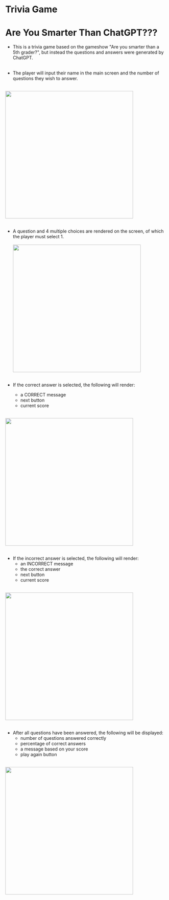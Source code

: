 # Trivia Game
<h1>Are You Smarter Than ChatGPT???</h1>

- This is a trivia game based on the gameshow "Are you smarter than a 5th grader?", but instead the questions and answers were generated by ChatGPT.<br><br>

- The player will input their name in the main screen and the number of questions they wish to answer.<br><br>

<img src="https://user-images.githubusercontent.com/109121563/230237076-2321caf9-d604-4987-ba31-ec5149b2de16.png" width="400px"><br><br>

- A question and 4 multiple choices are rendered on the screen, of which the player must select 1.<br><br>
<img src="https://user-images.githubusercontent.com/109121563/230237715-27475de7-dea6-4fe6-9da3-8f5ee948ed6d.png" width="400px"><br><br>

- If the correct answer is selected, the following will render:<br>
    - a CORRECT message<br>
    - next button<br>
    - current score<br><br>

<img src="https://user-images.githubusercontent.com/109121563/230238001-869342df-f53d-49c1-8bea-33faa3b9478b.png" width="400px"><br><br>

- If the incorrect answer is selected, the following will render:<br>
    - an INCORRECT message<br>
    - the correct answer<br>
    - next button<br>
    - current score<br><br>
   
<img src="https://user-images.githubusercontent.com/109121563/230239815-bc0820d6-03e3-4953-aeb9-061bfc350378.png" width="400px"><br><br>

- After all questions have been answered, the following will be displayed:<br>
    - number of questions answered correctly<br>
    - percentage of correct answers<br>
    - a message based on your score<br>
    - play again button<br><br>

<img src="https://user-images.githubusercontent.com/109121563/230240626-0529ece8-ad2e-4b8c-a0ec-725faa90eced.png" width="400px"><br><br>

